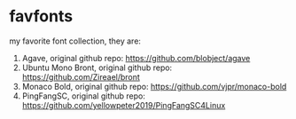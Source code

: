 # favfonts
my favorite font collection, they are:

1. Agave, original github repo: https://github.com/blobject/agave
2. Ubuntu Mono Bront, original github repo: https://github.com/Zireael/bront
3. Monaco Bold, original github repo: https://github.com/vjpr/monaco-bold
4. PingFangSC, original github repo: https://github.com/yellowpeter2019/PingFangSC4Linux

